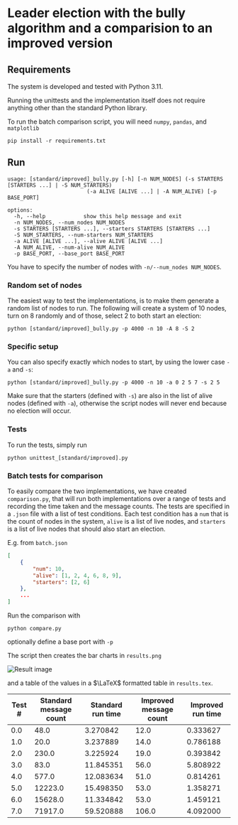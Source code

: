 # Leader election with the bully algorithm and a comparision to an improved version

## Requirements

The system is developed and tested with Python 3.11.

Running the unittests and the implementation itself does not require anything other than the standard Python library. 

To run the batch comparison script, you will need `numpy`, `pandas`, and `matplotlib`
```
pip install -r requirements.txt
```

## Run

```
usage: [standard/improved]_bully.py [-h] [-n NUM_NODES] (-s STARTERS [STARTERS ...] | -S NUM_STARTERS)
                         (-a ALIVE [ALIVE ...] | -A NUM_ALIVE) [-p BASE_PORT]

options:
  -h, --help            show this help message and exit
  -n NUM_NODES, --num_nodes NUM_NODES
  -s STARTERS [STARTERS ...], --starters STARTERS [STARTERS ...]
  -S NUM_STARTERS, --num-starters NUM_STARTERS
  -a ALIVE [ALIVE ...], --alive ALIVE [ALIVE ...]
  -A NUM_ALIVE, --num-alive NUM_ALIVE
  -p BASE_PORT, --base_port BASE_PORT
```

You have to specify the number of nodes with `-n/--num_nodes NUM_NODES`. 

### Random set of nodes

The easiest way to test the implementations, is to make them generate a random list of nodes to run. The following will create a system of 10 nodes, turn on 8 randomly and of those, select 2 to both start an election:

```
python [standard/improved]_bully.py -p 4000 -n 10 -A 8 -S 2
```

### Specific setup

You can also specify exactly which nodes to start, by using the lower case `-a` and `-s`:

```
python [standard/improved]_bully.py -p 4000 -n 10 -a 0 2 5 7 -s 2 5
```

Make sure that the starters (defined with `-s`) are also in the list of alive nodes (defined with `-a`), otherwise the script nodes will never end because no election will occur. 


### Tests

To run the tests, simply run

```
python unittest_[standard/improved].py
```

### Batch tests for comparison

To easily compare the two implementations, we have created `comparison.py`, that will run both implementations over a range of tests and recording the time taken and the message counts. The tests are specified in a `.json` file with a list of test conditions. Each test condition has a `num` that is the count of nodes in the system, `alive` is a list of live nodes, and `starters` is a list of live nodes that should also start an election. 

E.g. from `batch.json`
```json
[
    {
        "num": 10,
        "alive": [1, 2, 4, 6, 8, 9],
        "starters": [2, 6]
    },
    ...
]
```

Run the comparison with

```
python compare.py
```

optionally define a base port with `-p`


The script then creates the bar charts in `results.png`

![Result image](results.png)

and a table of the values in a $\LaTeX$ formatted table in `results.tex`.

| Test \# | Standard message count |  Standard run time |  Improved message count |  Improved run time |
|---------|------------------------|--------------------|-------------------------|--------------------|
|     0.0 |                   48.0 |           3.270842 |                    12.0 |           0.333627 |
|     1.0 |                   20.0 |           3.237889 |                    14.0 |           0.786188 |
|     2.0 |                  230.0 |           3.225924 |                    19.0 |           0.393842 |
|     3.0 |                   83.0 |          11.845351 |                    56.0 |           5.808922 |
|     4.0 |                  577.0 |          12.083634 |                    51.0 |           0.814261 |
|     5.0 |                12223.0 |          15.498350 |                    53.0 |           1.358271 |
|     6.0 |                15628.0 |          11.334842 |                    53.0 |           1.459121 |
|     7.0 |                71917.0 |          59.520888 |                   106.0 |           4.092000 |